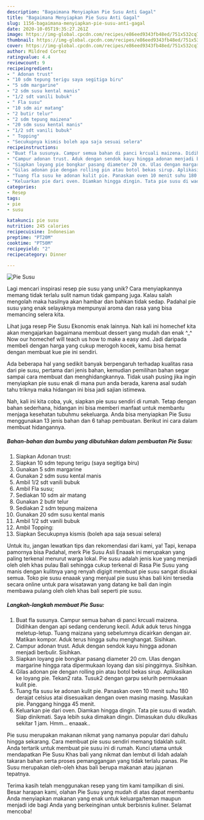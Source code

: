 ```yaml
---
description: "Bagaimana Menyiapkan Pie Susu Anti Gagal"
title: "Bagaimana Menyiapkan Pie Susu Anti Gagal"
slug: 1156-bagaimana-menyiapkan-pie-susu-anti-gagal
date: 2020-10-05T19:35:27.261Z
image: https://img-global.cpcdn.com/recipes/e86eed9343fb48ed/751x532cq70/pie-susu-foto-resep-utama.jpg
thumbnail: https://img-global.cpcdn.com/recipes/e86eed9343fb48ed/751x532cq70/pie-susu-foto-resep-utama.jpg
cover: https://img-global.cpcdn.com/recipes/e86eed9343fb48ed/751x532cq70/pie-susu-foto-resep-utama.jpg
author: Mildred Cortez
ratingvalue: 4.4
reviewcount: 9
recipeingredient:
- " Adonan trust"
- "10 sdm tepung terigu saya segitiga biru"
- "5 sdm margarine"
- "2 sdm susu kental manis"
- "1/2 sdt vanili bubuk"
- " Fla susu"
- "10 sdm air matang"
- "2 butir telur"
- "2 sdm tepung maizena"
- "20 sdm susu kental manis"
- "1/2 sdt vanili bubuk"
- " Topping"
- "Secukupnya kismis boleh apa saja sesuai selera"
recipeinstructions:
- "Buat fla susunya. Campur semua bahan di panci krcuali maizena. Didihkan dengan api sedang cenderung kecil. Aduk aduk terus hingga meletup-letup. Tuang maizana yang sebelumnya dicairkan dengan air. Matikan kompor. Aduk terus hingga suhu menghangat. Sisihkan."
- "Campur adonan trust. Aduk dengan sendok kayu hingga adonan menjadi berbulir. Sisihkan."
- "Siapkan loyang pie bongkar pasang diameter 20 cm. Ulas dengan margarine hingga rata dipermukaan loyang dan sisi pinggirnya. Sisihkan."
- "Gilas adonan pie dengan rolling pin atau botol bekas sirup. Aplikasikan ke loyang pie. Tekan2 rata. Tusuk2 dengan garpu selurih permukaan kulit pie."
- "Tuang fla susu ke adonan kulit pie. Panaskan oven 10 menit suhu 180 derajat celsius atai disesuaikan dengan oven masing masing. Masukan pie. Panggang hingga 45 menit."
- "Keluarkan pie dari oven. Diamkan hingga dingin. Tata pie susu di wadah. Siap dinikmati. Saya lebih suka dimakan dingin. Dimasukan dulu dikulkas sekitar 1 jam. Hmm... enaaak.."
categories:
- Resep
tags:
- pie
- susu

katakunci: pie susu 
nutrition: 245 calories
recipecuisine: Indonesian
preptime: "PT20M"
cooktime: "PT50M"
recipeyield: "2"
recipecategory: Dinner

---
```



![Pie Susu](https://img-global.cpcdn.com/recipes/e86eed9343fb48ed/751x532cq70/pie-susu-foto-resep-utama.jpg)

Lagi mencari inspirasi resep pie susu yang unik? Cara menyiapkannya memang tidak terlalu sulit namun tidak gampang juga. Kalau salah mengolah maka hasilnya akan hambar dan bahkan tidak sedap. Padahal pie susu yang enak selayaknya mempunyai aroma dan rasa yang bisa memancing selera kita.

Lihat juga resep Pie Susu Ekonomis enak lainnya. Nah kali ini homechef kita akan mengajarkan bagaimana membuat dessert yang mudah dan enak ^_^ Now our homechef will teach us how to make a easy and. Jadi daripada membeli dengan harga yang cukup merogoh kocek, kamu bisa hemat dengan membuat kue pie ini sendiri.

Ada beberapa hal yang sedikit banyak berpengaruh terhadap kualitas rasa dari pie susu, pertama dari jenis bahan, kemudian pemilihan bahan segar sampai cara membuat dan menghidangkannya. Tidak usah pusing jika ingin menyiapkan pie susu enak di mana pun anda berada, karena asal sudah tahu triknya maka hidangan ini bisa jadi sajian istimewa.


Nah, kali ini kita coba, yuk, siapkan pie susu sendiri di rumah. Tetap dengan bahan sederhana, hidangan ini bisa memberi manfaat untuk membantu menjaga kesehatan tubuhmu sekeluarga. Anda bisa menyiapkan Pie Susu menggunakan 13 jenis bahan dan 6 tahap pembuatan. Berikut ini cara dalam membuat hidangannya.

<!--inarticleads1-->

##### Bahan-bahan dan bumbu yang dibutuhkan dalam pembuatan Pie Susu:

1. Siapkan  Adonan trust:
1. Siapkan 10 sdm tepung terigu (saya segitiga biru)
1. Gunakan 5 sdm margarine
1. Gunakan 2 sdm susu kental manis
1. Ambil 1/2 sdt vanili bubuk
1. Ambil  Fla susu;
1. Sediakan 10 sdm air matang
1. Gunakan 2 butir telur
1. Sediakan 2 sdm tepung maizena
1. Gunakan 20 sdm susu kental manis
1. Ambil 1/2 sdt vanili bubuk
1. Ambil  Topping:
1. Siapkan Secukupnya kismis (boleh apa saja sesuai selera)


Untuk itu, jangan lewatkan tips dan rekomendasi dari kami, ya! Tapi, kenapa pamornya bisa Padahal, merk Pie Susu Asli Enaaak ini merupakan yang paling terkenal menurut warga lokal. Pie susu adalah jenis kue yang menjadi oleh oleh khas pulau Bali sehingga cukup terkenal di Rasa Pie Susu yang manis dengan kulitnya yang renyah digigit membuat pie susu sangat disukai semua. Toko pie susu enaaak yang menjual pie susu khas bali kini tersedia secara online untuk para wisatawan yang datang ke bali dan ingin membawa pulang oleh oleh khas bali seperti pie susu. 

<!--inarticleads2-->

##### Langkah-langkah membuat Pie Susu:

1. Buat fla susunya. Campur semua bahan di panci krcuali maizena. Didihkan dengan api sedang cenderung kecil. Aduk aduk terus hingga meletup-letup. Tuang maizana yang sebelumnya dicairkan dengan air. Matikan kompor. Aduk terus hingga suhu menghangat. Sisihkan.
1. Campur adonan trust. Aduk dengan sendok kayu hingga adonan menjadi berbulir. Sisihkan.
1. Siapkan loyang pie bongkar pasang diameter 20 cm. Ulas dengan margarine hingga rata dipermukaan loyang dan sisi pinggirnya. Sisihkan.
1. Gilas adonan pie dengan rolling pin atau botol bekas sirup. Aplikasikan ke loyang pie. Tekan2 rata. Tusuk2 dengan garpu selurih permukaan kulit pie.
1. Tuang fla susu ke adonan kulit pie. Panaskan oven 10 menit suhu 180 derajat celsius atai disesuaikan dengan oven masing masing. Masukan pie. Panggang hingga 45 menit.
1. Keluarkan pie dari oven. Diamkan hingga dingin. Tata pie susu di wadah. Siap dinikmati. Saya lebih suka dimakan dingin. Dimasukan dulu dikulkas sekitar 1 jam. Hmm... enaaak..


Pie susu merupakan makanan nikmat yang namanya popular dari dahulu hingga sekarang. Cara membuat pie susu sendiri memang tidaklah sulit. Anda tertarik untuk membuat pie susu ini di rumah. Kunci utama untuk mendapatkan Pie Susu Khas bali yang nikmat dan lembut di lidah adalah takaran bahan serta proses pemanggangan yang tidak terlalu panas. Pie Susu merupakan oleh-oleh khas bali berupa makanan atau jajanan tepatnya. 

Terima kasih telah menggunakan resep yang tim kami tampilkan di sini. Besar harapan kami, olahan Pie Susu yang mudah di atas dapat membantu Anda menyiapkan makanan yang enak untuk keluarga/teman maupun menjadi ide bagi Anda yang berkeinginan untuk berbisnis kuliner. Selamat mencoba!
